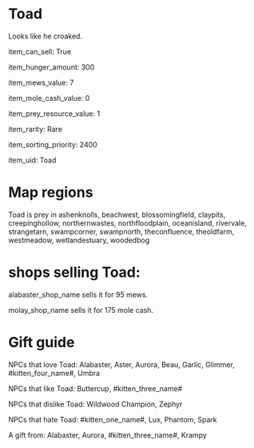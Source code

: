 # Toad

Looks like he croaked.

item_can_sell: True

item_hunger_amount: 300

item_mews_value: 7

item_mole_cash_value: 0

item_prey_resource_value: 1

item_rarity: Rare

item_sorting_priority: 2400

item_uid: Toad

# Map regions

Toad is prey in ashenknolls, beachwest, blossomingfield, claypits, creepinghollow, northernwastes, northfloodplain, oceanisland, rivervale, strangetarn, swampcorner, swampnorth, theconfluence, theoldfarm, westmeadow, wetlandestuary, woodedbog

# shops selling Toad:

alabaster_shop_name sells it for 95 mews.

molay_shop_name sells it for 175 mole cash.

# Gift guide

NPCs that love Toad: Alabaster, Aster, Aurora, Beau, Garlic, Glimmer, #kitten_four_name#, Umbra

NPCs that like Toad: Buttercup, #kitten_three_name#

NPCs that dislike Toad: Wildwood Champion, Zephyr

NPCs that hate Toad: #kitten_one_name#, Lux, Phantom, Spark

A gift from: Alabaster, Aurora, #kitten_three_name#, Krampy